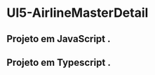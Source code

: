 # UI5-AirlineMasterDetail
## Projeto em JavaScript [](./airlinemasterdetail). 

## Projeto em Typescript [](./airlinemasterdetail-ts). 
